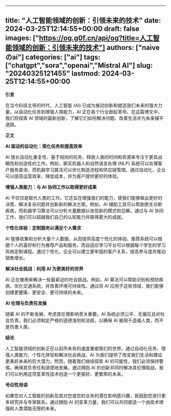 
---
title: "人工智能领域的创新：引领未来的技术"
date: 2024-03-25T12:14:55+00:00
draft: false
images: ["https://og.g0f.cn/api/og?title=人工智能领域的创新：引领未来的技术"]
authors: ["naiveのai"]
categories: ["ai"]
tags: ["chatgpt","sora","openai","Mistral AI"]
slug: "20240325121455"
lastmod: 2024-03-25T12:14:55+00:00
---
**引言**

在当今科技主导的时代，人工智能 (AI) 已成为推动创新和塑造我们未来的强大力量。从自动化任务到增强人类能力，AI 正在各个行业掀起革命。在这篇博文中，我们将探索 AI 领域的最新创新，了解它们如何解决问题、改善生活并为未来铺平道路。

**正文**

**AI 驱动的自动化：简化任务和提高效率**

AI 擅长自动化重复性、基于规则的任务，释放人类的时间和资源来专注于更具战略性和创造性的工作。例如，聊天机器人和自然语言处理 (NLP) 系统可以处理客户服务查询，而机器学习算法可以优化制造流程和供应链管理。通过自动化，企业可以提高运营效率，降低成本，并为客户提供更好的体验。

**增强人类能力：与 AI 协同工作以取得更好成果**

AI 不仅仅是取代人类的工作。它还旨在增强我们的能力，使我们能够做出更好的决策、解决复杂问题并创新新的解决方案。例如，AI 辅助工具可以帮助医生诊断疾病，而机器学习算法可以分析大量数据以发现新的模式和见解。通过与 AI 协同工作，我们可以超越我们自己的认知能力并取得更大的成就。

**个性化体验：定制服务以满足个人需求**

AI 能够收集和分析大量个人数据，从而提供高度个性化的体验。推荐系统可以根据个人的喜好和行为推荐产品和服务，而自适应学习平台可以根据每个学生的学习风格定制课程。通过个性化，企业可以建立更牢固的客户关系，提高参与度并推动销售增长。

**解决社会挑战：利用 AI 为更美好的世界**

AI 正在被用来解决一些最紧迫的社会挑战。例如，AI 算法可以帮助识别和预防疾病，优化交通系统，并改善环境可持续性。通过将 AI 应用于这些领域，我们能够创建更健康、更安全、更可持续的未来。

**AI 伦理与负责任发展**

随着 AI 的不断发展，考虑其伦理影响至关重要。AI 系统必须公平、无偏见且对社会负责。我们必须制定严格的道德准则和法规，以确保 AI 被用于造福人类，而不是伤害人类。

**结论**

人工智能领域的创新正在以前所未有的速度重塑我们的世界。通过自动化任务、增强人类能力、个性化体验和解决社会挑战，AI 为我们提供了改变我们生活和建设更美好未来的巨大潜力。然而，随着我们继续探索 AI 的可能性，我们必须保持警惕，确保其负责任和道德地发展。通过拥抱 AI 的创新并同时解决其伦理挑战，我们可以利用这项变革性技术创造一个更美好、更繁荣的未来。

**号召性用语**

如果您对人工智能的创新及其对您或您的业务的潜在影响感兴趣，我鼓励您进行更多研究并与专家联系。通过拥抱 AI 的变革力量，我们可以共同塑造一个由技术增强和人类潜能无限的未来。